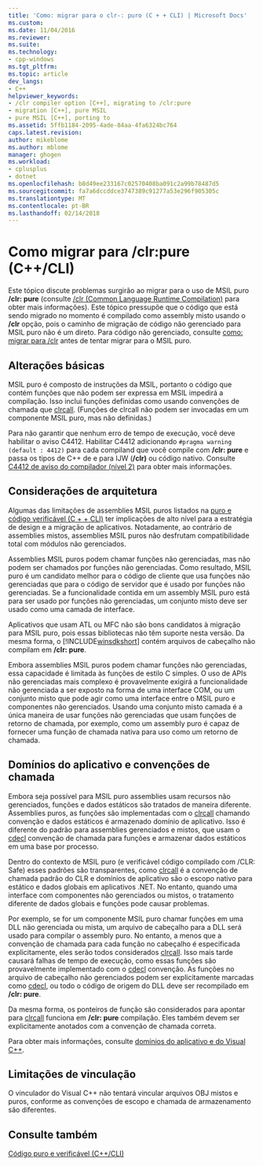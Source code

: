 ```yaml
---
title: 'Como: migrar para o clr-: puro (C + + CLI) | Microsoft Docs'
ms.custom: 
ms.date: 11/04/2016
ms.reviewer: 
ms.suite: 
ms.technology:
- cpp-windows
ms.tgt_pltfrm: 
ms.topic: article
dev_langs:
- C++
helpviewer_keywords:
- /clr compiler option [C++], migrating to /clr:pure
- migration [C++], pure MSIL
- pure MSIL [C++], porting to
ms.assetid: 5ffb1184-2095-4ade-84aa-4fa6324bc764
caps.latest.revision: 
author: mikeblome
ms.author: mblome
manager: ghogen
ms.workload:
- cplusplus
- dotnet
ms.openlocfilehash: b8d49ee233167c02570408ba091c2a99b78487d5
ms.sourcegitcommit: fa7a6dccddce3747389c91277a53e296f905305c
ms.translationtype: MT
ms.contentlocale: pt-BR
ms.lasthandoff: 02/14/2018
---
```

# <a name="how-to-migrate-to-clrpure-ccli"></a>Como migrar para /clr:pure (C++/CLI)
Este tópico discute problemas surgirão ao migrar para o uso de MSIL puro **/clr: pure** (consulte [/clr (Common Language Runtime Compilation)](../build/reference/clr-common-language-runtime-compilation.md) para obter mais informações). Este tópico pressupõe que o código que está sendo migrado no momento é compilado como assembly misto usando o **/clr** opção, pois o caminho de migração de código não gerenciado para MSIL puro não é um direto. Para código não gerenciado, consulte [como: migrar para /clr](../dotnet/how-to-migrate-to-clr.md) antes de tentar migrar para o MSIL puro.  
  
## <a name="basic-changes"></a>Alterações básicas  
 MSIL puro é composto de instruções da MSIL, portanto o código que contém funções que não podem ser expressa em MSIL impedirá a compilação. Isso inclui funções definidas como usando convenções de chamada que [clrcall](../cpp/clrcall.md). (Funções de clrcall não podem ser invocadas em um componente MSIL puro, mas não definidas.)  
  
 Para não garantir que nenhum erro de tempo de execução, você deve habilitar o aviso C4412. Habilitar C4412 adicionando `#pragma warning (default : 4412)` para cada compiland que você compile com **/clr: pure** e passa os tipos de C++ de e para IJW (**/clr)** ou código nativo. Consulte [C4412 de aviso do compilador (nível 2)](../error-messages/compiler-warnings/compiler-warning-level-2-c4412.md) para obter mais informações.  
  
## <a name="architectural-considerations"></a>Considerações de arquitetura  
 Algumas das limitações de assemblies MSIL puros listados na [puro e código verificável (C + + CLI)](../dotnet/pure-and-verifiable-code-cpp-cli.md) ter implicações de alto nível para a estratégia de design e a migração de aplicativos. Notadamente, ao contrário de assemblies mistos, assemblies MSIL puros não desfrutam compatibilidade total com módulos não gerenciados.  
  
 Assemblies MSIL puros podem chamar funções não gerenciadas, mas não podem ser chamados por funções não gerenciadas. Como resultado, MSIL puro é um candidato melhor para o código de cliente que usa funções não gerenciadas que para o código de servidor que é usado por funções não gerenciadas. Se a funcionalidade contida em um assembly MSIL puro está para ser usado por funções não gerenciadas, um conjunto misto deve ser usado como uma camada de interface.  
  
 Aplicativos que usam ATL ou MFC não são bons candidatos à migração para MSIL puro, pois essas bibliotecas não têm suporte nesta versão. Da mesma forma, o [!INCLUDE[winsdkshort](../atl-mfc-shared/reference/includes/winsdkshort_md.md)] contém arquivos de cabeçalho não compilam em **/clr: pure**.  
  
 Embora assemblies MSIL puros podem chamar funções não gerenciadas, essa capacidade é limitada às funções de estilo C simples. O uso de APIs não gerenciadas mais complexo é provavelmente exigirá a funcionalidade não gerenciada a ser exposto na forma de uma interface COM, ou um conjunto misto que pode agir como uma interface entre o MSIL puro e componentes não gerenciados. Usando uma conjunto misto camada é a única maneira de usar funções não gerenciadas que usam funções de retorno de chamada, por exemplo, como um assembly puro é capaz de fornecer uma função de chamada nativa para uso como um retorno de chamada.  
  
## <a name="application-domains-and-calling-conventions"></a>Domínios do aplicativo e convenções de chamada  
 Embora seja possível para MSIL puro assemblies usam recursos não gerenciados, funções e dados estáticos são tratados de maneira diferente. Assemblies puros, as funções são implementadas com o [clrcall](../cpp/clrcall.md) chamando convenção e dados estáticos é armazenado domínio de aplicativo. Isso é diferente do padrão para assemblies gerenciados e mistos, que usam o [cdecl](../cpp/cdecl.md) convenção de chamada para funções e armazenar dados estáticos em uma base por processo.  
  
 Dentro do contexto de MSIL puro (e verificável código compilado com /CLR: Safe) esses padrões são transparentes, como [clrcall](../cpp/clrcall.md) é a convenção de chamada padrão do CLR e domínios de aplicativo são o escopo nativo para estático e dados globais em aplicativos .NET. No entanto, quando uma interface com componentes não gerenciados ou mistos, o tratamento diferente de dados globais e funções pode causar problemas.  
  
 Por exemplo, se for um componente MSIL puro chamar funções em uma DLL não gerenciada ou mista, um arquivo de cabeçalho para a DLL será usado para compilar o assembly puro. No entanto, a menos que a convenção de chamada para cada função no cabeçalho é especificada explicitamente, eles serão todos considerados [clrcall](../cpp/clrcall.md). Isso mais tarde causará falhas de tempo de execução, como essas funções são provavelmente implementado com o [cdecl](../cpp/cdecl.md) convenção. As funções no arquivo de cabeçalho não gerenciados podem ser explicitamente marcadas como [cdecl](../cpp/cdecl.md), ou todo o código de origem do DLL deve ser recompilado em **/clr: pure**.  
  
 Da mesma forma, os ponteiros de função são considerados para apontar para [clrcall](../cpp/clrcall.md) funciona em **/clr: pure** compilação. Eles também devem ser explicitamente anotados com a convenção de chamada correta.  
  
 Para obter mais informações, consulte [domínios do aplicativo e do Visual C++](../dotnet/application-domains-and-visual-cpp.md).  
  
## <a name="linking-limitations"></a>Limitações de vinculação  
 O vinculador do Visual C++ não tentará vincular arquivos OBJ mistos e puros, conforme as convenções de escopo e chamada de armazenamento são diferentes.  
  
## <a name="see-also"></a>Consulte também  
 [Código puro e verificável (C++/CLI)](../dotnet/pure-and-verifiable-code-cpp-cli.md)
